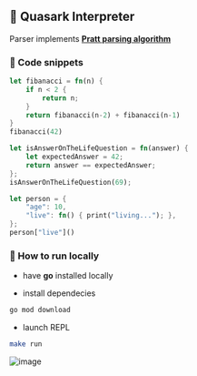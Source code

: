 ## 🌌 Quasark Interpreter

Parser implements [**Pratt parsing algorithm**](https://journal.stuffwithstuff.com/2011/03/19/pratt-parsers-expression-parsing-made-easy/)

### 📃 Code snippets

```rs
let fibanacci = fn(n) {
    if n < 2 {
        return n;
    }
    return fibanacci(n-2) + fibanacci(n-1)
}
fibanacci(42)
```

```rs
let isAnswerOnTheLifeQuestion = fn(answer) { 
    let expectedAnswer = 42;
    return answer == expectedAnswer;
};
isAnswerOnTheLifeQuestion(69);
```

```rs
let person = {
    "age": 10,
    "live": fn() { print("living..."); },
};
person["live"]()
```

### 🚀 How to run locally

- have **go** installed locally

- install dependecies

```bash
go mod download
```

- launch REPL

```bash
make run
```

![image](https://github.com/vdchnsk/quasark/assets/64404596/5c51f070-0884-473f-b38a-299f0fbbfa4e)

